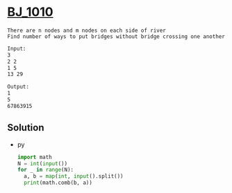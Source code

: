 # [BJ_1010](https://acmicpc.net/problem/1010)

```en
There are n nodes and m nodes on each side of river
Find number of ways to put bridges without bridge crossing one another
```

```txt
Input:
3
2 2
1 5
13 29

Output:
1
5
67863915
```

## Solution

* py

  ```py
  import math
  N = int(input())
  for _ in range(N):
    a, b = map(int, input().split())
    print(math.comb(b, a))
  ```
